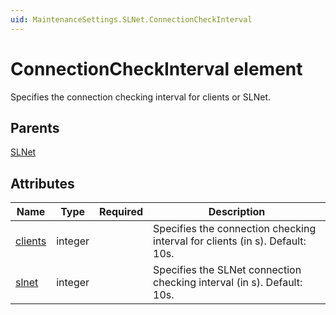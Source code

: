 ```yaml
---
uid: MaintenanceSettings.SLNet.ConnectionCheckInterval
---
```


# ConnectionCheckInterval element

Specifies the connection checking interval for clients or SLNet.

## Parents

[SLNet](xref:MaintenanceSettings.SLNet)

## Attributes

| Name | Type | Required | Description |
| --- | --- | --- | --- |
| [clients](xref:MaintenanceSettings.SLNet.ConnectionCheckInterval-clients) | integer |  | Specifies the connection checking interval for clients (in s). Default: 10s. |
| [slnet](xref:MaintenanceSettings.SLNet.ConnectionCheckInterval-slnet) | integer |  | Specifies the SLNet connection checking interval (in s). Default: 10s.|
